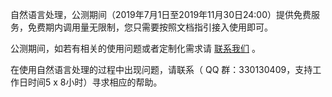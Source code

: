 自然语言处理，公测期间（2019年7月1日至2019年11月30日24:00）提供免费服务，免费期内调用量无限制，您只需要按照文档指引接入使用即可。

公测期间，如若有相关的使用问题或者定制化需求请 [联系我们](https://cloud.tencent.com/about/connect) 。

在使用自然语言处理的过程中出现问题，请联系（ QQ 群：330130409，支持工作日时间5 x 8小时）寻求相应的帮助。


